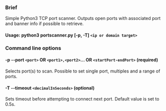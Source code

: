 ### Brief
Simple Python3 TCP port scanner. Outputs open ports with associated port and banner info if possible to retrieve.


#### Usage: python3 portscanner.py [-p, -T] `<ip or domain target>`

### Command line options
#### -p --port `<port>` OR `<port1>,<port2>`... OR `<startPort-endPort>` (required)
Selects port(s) to scan. Possible to set single port, multiples and a range of ports.

#### -T --timeout `<decimalInSeconds>` (optional)
Sets timeout before attempting to connect next port. Default value is set to 0.5s. 

